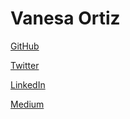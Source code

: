 # Vanesa Ortiz

[GitHub](https://github.com/vanesa)

[Twitter](https://twitter.com/vanesacodes)

[LinkedIn](https://linkedin.com/in/vanesaortiz)

[Medium](https://medium.com/@vanesaortiz)

